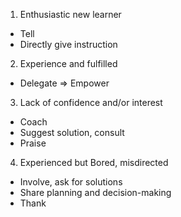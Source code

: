 1. Enthusiastic new learner
- Tell
- Directly give instruction

2. Experience and fulfilled
- Delegate => Empower

3. Lack of confidence and/or interest
- Coach
- Suggest solution, consult
- Praise

4. Experienced but Bored, misdirected
- Involve, ask for solutions
- Share planning and decision-making
- Thank